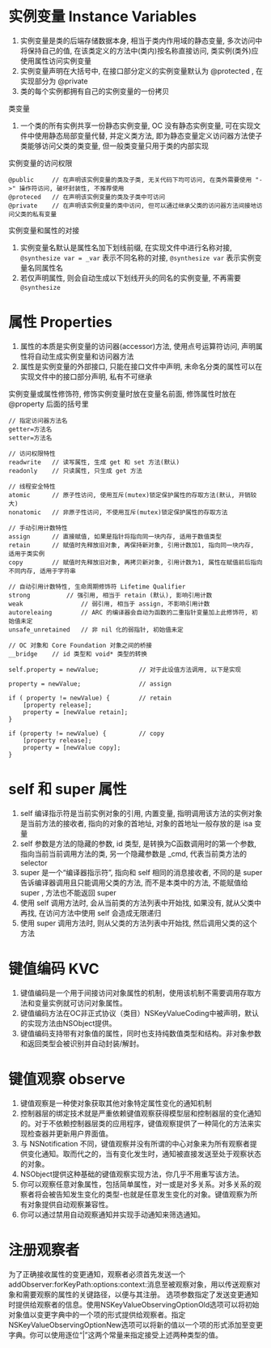 # 实例变量 Instance Variables

1. 实例变量是类的后端存储数据本身, 相当于类内作用域的静态变量, 多次访问中将保持自己的值, 在该类定义的方法中(类内)按名称直接访问, 类实例(类外)应使用属性访问实例变量
2. 实例变量声明在大括号中, 在接口部分定义的实例变量默认为 @protected , 在实现部分为 @private
3. 类的每个实例都拥有自己的实例变量的一份拷贝

类变量

1. 一个类的所有实例共享一份静态实例变量, OC 没有静态实例变量, 可在实现文件中使用静态局部变量代替, 并定义类方法, 即为静态变量定义访问器方法使子类能够访问父类的类变量, 但一般类变量只用于类的内部实现

实例变量的访问权限

```
@public 	// 在声明该实例变量的类及子类, 无关代码下均可访问, 在类外需要使用 "->" 操作符访问, 破坏封装性, 不推荐使用
@proteced	// 在声明该实例变量的类及子类中可访问
@private	// 在声明该实例变量的类中访问, 但可以通过继承父类的访问器方法间接地访问父类的私有变量
```

实例变量和属性的对接

1. 实例变量名默认是属性名加下划线前缀, 在实现文件中进行名称对接, `@synthesize var = _var` 表示不同名称的对接, `@synthesize var` 表示实例变量名同属性名
2. 若仅声明属性, 则会自动生成以下划线开头的同名的实例变量, 不再需要 `@synthesize`

# 属性 Properties

1. 属性的本质是实例变量的访问器(accessor)方法, 使用点号运算符访问, 声明属性将自动生成实例变量和访问器方法
2. 属性是实例变量的外部接口, 只能在接口文件中声明, 未命名分类的属性可以在实现文件中的接口部分声明, 私有不可继承

实例变量或属性修饰符, 修饰实例变量时放在变量名前面, 修饰属性时放在 @property 后面的括号里

```
// 指定访问器方法名
getter=方法名
setter=方法名

// 访问权限特性
readwrite	// 读写属性, 生成 get 和 set 方法(默认)
readonly	// 只读属性, 只生成 get 方法

// 线程安全特性
atomic		// 原子性访问, 使用互斥(mutex)锁定保护属性的存取方法(默认, 开销较大)
nonatomic	// 非原子性访问, 不使用互斥(mutex)锁定保护属性的存取方法

// 手动引用计数特性
assign		// 直接赋值, 如果是指针将指向同一块内存, 适用于数值类型
retain		// 赋值时先释放旧对象, 再保持新对象, 引用计数加1, 指向同一块内存, 适用于类实例
copy		// 赋值时先释放旧对象, 再拷贝新对象, 引用计数为1, 属性在赋值前后指向不同内存, 适用于字符串

// 自动引用计数特性, 生命周期修饰符 Lifetime Qualifier
strong			// 强引用, 相当于 retain (默认), 影响引用计数
weak				// 弱引用, 相当于 assign, 不影响引用计数
autoreleaing		// ARC 的编译器会自动为函数的二重指针变量加上此修饰符, 初始值未定
unsafe_unretained	// 非 nil 化的弱指针, 初始值未定

// OC 对象和 Core Foundation 对象之间的桥接
__bridge	// id 类型和 void* 类型的转换
```

```
self.property = newValue;			// 对于此设值方法调用, 以下是实现

property = newValue;				// assign

if ( property != newValue) {		// retain
	[property release];
	property = [newValue retain];
}

if (property != newValue) {			// copy
	[property release];
	property = [newValue copy];
}
```

# self 和 super 属性

1. self 编译指示符是当前实例对象的引用, 内置变量, 指明调用该方法的实例对象是当前方法的接收者, 指向的对象的首地址, 对象的首地址一般存放的是 isa 变量
2. self 参数是方法的隐藏的参数, id 类型, 是转换为C函数调用时的第一个参数, 指向当前当前调用方法的类, 另一个隐藏参数是 \_cmd, 代表当前类方法的 selector
3. super 是一个“编译器指示符”, 指向和 self 相同的消息接收者, 不同的是 super 告诉编译器调用且只能调用父类的方法, 而不是本类中的方法, 不能赋值给 super , 方法也不能返回 super
4. 使用 self 调用方法时, 会从当前类的方法列表中开始找, 如果没有, 就从父类中再找, 在访问方法中使用 self 会造成无限递归
5. 使用 super 调用方法时, 则从父类的方法列表中开始找, 然后调用父类的这个方法

# 键值编码 KVC

1. 键值编码是一个用于间接访问对象属性的机制，使用该机制不需要调用存取方法和变量实例就可访问对象属性。
2. 键值编码方法在OC非正式协议（类目）NSKeyValueCoding中被声明，默认的实现方法由NSObject提供。
3. 键值编码支持带有对象值的属性，同时也支持纯数值类型和结构。非对象参数和返回类型会被识别并自动封装/解封。

# 键值观察 observe

1. 键值观察是一种使对象获取其他对象特定属性变化的通知机制
2. 控制器层的绑定技术就是严重依赖键值观察获得模型层和控制器层的变化通知的。对于不依赖控制器层类的应用程序，键值观察提供了一种简化的方法来实现检查器并更新用户界面值。
3. 与 NSNotification 不同，键值观察并没有所谓的中心对象来为所有观察者提供变化通知。取而代之的，当有变化发生时，通知被直接发送至处于观察状态的对象。
4. NSObject提供这种基础的键值观察实现方法，你几乎不用重写该方法。
5. 你可以观察任意对象属性，包括简单属性，对一或是对多关系。对多关系的观察者将会被告知发生变化的类型-也就是任意发生变化的对象。键值观察为所有对象提供自动观察兼容性。
6. 你可以通过禁用自动观察通知并实现手动通知来筛选通知。

# 注册观察者

为了正确接收属性的变更通知，观察者必须首先发送一个addObserver:forKeyPath:options:context:消息至被观察对象，用以传送观察对象和需要观察的属性的关键路径，以便与其注册。
选项参数指定了发送变更通知时提供给观察者的信息。使用NSKeyValueObservingOptionOld选项可以将初始对象值以变更字典中的一个项的形式提供给观察者。指定NSKeyValueObservingOptionNew选项可以将新的值以一个项的形式添加至变更字典。你可以使用逐位“|”这两个常量来指定接受上述两种类型的值。

